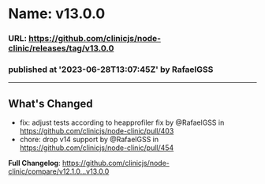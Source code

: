 # Name: v13.0.0 
### URL: https://github.com/clinicjs/node-clinic/releases/tag/v13.0.0
### published at '2023-06-28T13:07:45Z' by RafaelGSS
---
## What's Changed

* fix: adjust tests according to heapprofiler fix by @RafaelGSS in https://github.com/clinicjs/node-clinic/pull/403
* chore: drop v14 support by @RafaelGSS in https://github.com/clinicjs/node-clinic/pull/454


**Full Changelog**: https://github.com/clinicjs/node-clinic/compare/v12.1.0...v13.0.0
